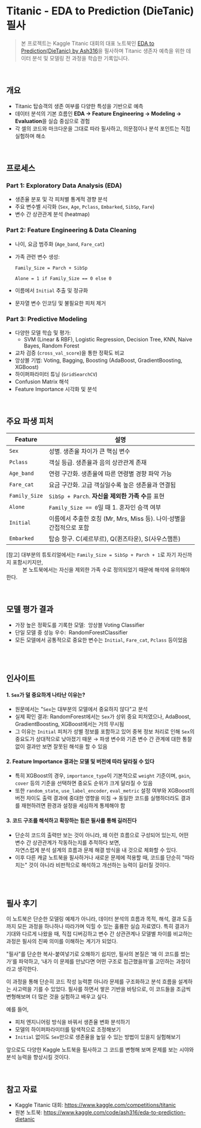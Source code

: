 # Titanic - EDA to Prediction (DieTanic) 필사

> 본 프로젝트는 Kaggle Titanic 대회의 대표 노트북인 [EDA to Prediction(DieTanic) by Ash316](https://www.kaggle.com/code/ash316/eda-to-prediction-dietanic)을 필사하며
> Titanic 생존자 예측을 위한 데이터 분석 및 모델링 전 과정을 학습한 기록입니다.
> 

<br>

## 개요

- Titanic 탑승객의 생존 여부를 다양한 특성을 기반으로 예측
- 데이터 분석의 기본 흐름인 **EDA → Feature Engineering → Modeling → Evaluation**을 실습 중심으로 경험
- 각 셀의 코드와 마크다운을 그대로 따라 필사하고, 의문점이나 분석 포인트는 직접 실험하며 해소

<br>

## 프로세스

### Part 1: Exploratory Data Analysis (EDA)

- 생존율 분포 및 각 피처별 통계적 경향 분석
- 주요 변수별 시각화 (`Sex`, `Age`, `Pclass`, `Embarked`, `SibSp`, `Fare`)
- 변수 간 상관관계 분석 (heatmap)

### Part 2: Feature Engineering & Data Cleaning

- 나이, 요금 범주화 (`Age_band`, `Fare_cat`)
- 가족 관련 변수 생성:
    
    `Family_Size = Parch + SibSp`
    
    `Alone = 1 if Family_Size == 0 else 0`
    
- 이름에서 `Initial` 추출 및 정규화
- 문자열 변수 인코딩 및 불필요한 피처 제거

### Part 3: Predictive Modeling

- 다양한 모델 학습 및 평가:
    - SVM (Linear & RBF), Logistic Regression, Decision Tree, KNN, Naive Bayes, Random Forest
- 교차 검증 (`cross_val_score`)을 통한 정확도 비교
- 앙상블 기법: Voting, Bagging, Boosting (AdaBoost, GradientBoosting, XGBoost)
- 하이퍼파라미터 튜닝 (`GridSearchCV`)
- Confusion Matrix 해석
- Feature Importance 시각화 및 분석

<br>

## 주요 파생 피처

| Feature | 설명 |
| --- | --- |
| `Sex` | 성별. 생존율 차이가 큰 핵심 변수 |
| `Pclass` | 객실 등급. 생존율과 음의 상관관계 존재 |
| `Age_band` | 연령 구간화. 생존율에 따른 연령별 경향 파악 가능 |
| `Fare_cat` | 요금 구간화. 고급 객실일수록 높은 생존율과 연결됨 |
| `Family_Size` | `SibSp + Parch`. **자신을 제외한 가족 수**를 표현 |
| `Alone` | `Family_Size == 0`일 때 1. 혼자인 승객 여부 |
| `Initial` | 이름에서 추출한 호칭 (Mr, Mrs, Miss 등). 나이·성별을 간접적으로 포함 |
| `Embarked` | 탑승 항구. C(셰르부르), Q(퀸즈타운), S(사우스햄튼) |

[참고] 대부분의 튜토리얼에서는 `Family_Size = SibSp + Parch + 1`로 자기 자신까지 포함시키지만,  
    &nbsp;&nbsp;&nbsp;&nbsp;&nbsp;&nbsp;&nbsp;&nbsp;&nbsp;&nbsp;&nbsp;본 노트북에서는 자신을 제외한 가족 수로 정의되었기 때문에 해석에 유의해야 한다.

<br>

## 모델 평가 결과

- 가장 높은 정확도를 기록한 모델: &nbsp;앙상블 Voting Classifier
- 단일 모델 중 성능 우수: &nbsp;RandomForestClassifier
- 모든 모델에서 공통적으로 중요한 변수는 `Initial`, `Fare_cat`, `Pclass` 등이었음

<br>
<br>

## 인사이트

#### 1. `Sex`가 덜 중요하게 나타난 이유는?

- 원문에서는 "`Sex`는 대부분의 모델에서 중요하지 않다"고 분석
- 실제 확인 결과: RandomForest에서는 `Sex`가 상위 중요 피처였으나, AdaBoost, GradientBoosting, XGBoost에서는 거의 무시됨
- 그 이유는 `Initial` 피처가 성별 정보를 포함하고 있어 중복 정보 처리로 인해 `Sex`의 중요도가 상대적으로 낮아졌기 때문
  → 파생 변수와 기존 변수 간 관계에 대한 통찰 없이 결과만 보면 잘못된 해석을 할 수 있음

#### 2. Feature Importance 결과는 모델 및 버전에 따라 달라질 수 있다

- 특히 XGBoost의 경우, `importance_type`이 기본적으로 `weight` 기준이며,
  `gain`, `cover` 등의 기준을 선택하면 중요도 순위가 크게 달라질 수 있음
- 또한 `random_state`, `use_label_encoder`, `eval_metric` 설정 여부와 XGBoost의 버전 차이도 출력 결과에 중대한 영향을 미침
  → 동일한 코드를 실행하더라도 결과를 재현하려면 환경과 설정을 세심하게 통제해야 함

#### 3. 코드 구조를 해석하고 확장하는 힘은 필사를 통해 길러진다

- 단순히 코드의 출력만 보는 것이 아니라, 왜 이런 흐름으로 구성되어 있는지, 어떤 변수 간 상관관계가 작동하는지를 추적하다 보면,  
  자연스럽게 분석 설계의 흐름과 문제 해결 방식을 내 것으로 체화할 수 있다.
- 이후 다른 캐글 노트북을 필사하거나 새로운 문제에 적용할 때, 코드를 단순히 "따라치는" 것이 아니라 비판적으로 해석하고 개선하는 능력이 길러질 것이다.

    

<br>
<br>

## 필사 후기 

이 노트북은 단순한 모델링 예제가 아니라, 데이터 분석의 흐름과 목적, 해석, 결과 도출까지 모든 과정을 하나하나 따라가며 익힐 수 있는 훌륭한 실습 자료였다. 특히 결과가 기대와 다르게 나왔을 때, 직접 디버깅하고 변수 간 상관관계나 모델별 차이를 비교하는 과정은 필사의 진짜 의미를 이해하는 계기가 되었다.

"필사"를 단순한 복사-붙여넣기로 오해하기 쉽지만, 필사의 본질은 ‘왜 이 코드를 썼는가’를 파악하고, ‘내가 이 문제를 만났다면 어떤 구조로 접근했을까’를 고민하는 과정이라고 생각한다.

이 과정을 통해 단순히 코드 작성 능력뿐 아니라 문제를 구조화하고 분석 흐름을 설계하는 사고력을 기를 수 있었다. 필사를 하면서 쌓은 기반을 바탕으로, 이 코드들을 조금씩 변형해보며 더 많은 것을 실험하고 배우고 싶다.

예를 들어,
- 피처 엔지니어링 방식을 바꿔서 생존율 변화 분석하기
- 모델의 하이퍼파라미터를 탐색적으로 조정해보기
- `Initial` 없이도 `Sex`만으로 생존율을 높일 수 있는 방법이 있을지 실험해보기

앞으로도 다양한 Kaggle 노트북을 필사하고 그 코드를 변형해 보며 문제를 보는 시야와 분석 능력을 향상시킬 것이다.


<br>

## 참고 자료

- Kaggle Titanic 대회: https://www.kaggle.com/competitions/titanic
- 원본 노트북: https://www.kaggle.com/code/ash316/eda-to-prediction-dietanic

<br>
